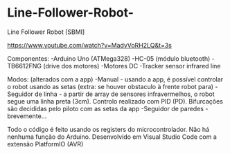 # Line-Follower-Robot-
Line Follower Robot [SBMI]

https://www.youtube.com/watch?v=MadvVoRH2LQ&t=3s

Componentes: 
-Arduino Uno (ATMega328)
-HC-05 (módulo bluetooth)
-TB6612FNG (drive dos motores)
-Motores DC
-Tracker sensor infrared line


Modos: (alterados com a app)
-Manual - usando a app, é possível controlar o robot usando as setas (extra: se houver obstaculo à frente robot para)
-Seguidor de linha - a partir de array de sensores infravermelhos, o robot segue uma linha preta (3cm). Controlo realizado com PID (PD). Bifurcações são decididas pelo piloto com as setas da app
-Seguidor de paredes - brevemente...


Todo o código é feito usando os registers do microcontrolador. Não há nenhuma função do Arduino.
Desenvolvido em Visual Studio Code com a extensão PlatformIO (AVR)
